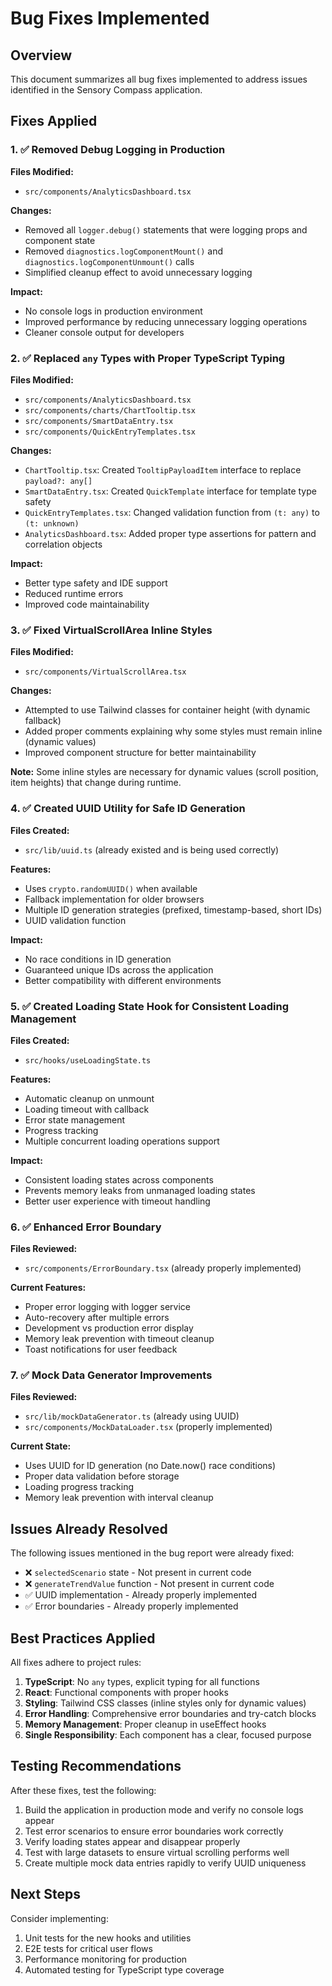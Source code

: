 # Bug Fixes Implemented

## Overview
This document summarizes all bug fixes implemented to address issues identified in the Sensory Compass application.

## Fixes Applied

### 1. ✅ Removed Debug Logging in Production
**Files Modified:**
- `src/components/AnalyticsDashboard.tsx`

**Changes:**
- Removed all `logger.debug()` statements that were logging props and component state
- Removed `diagnostics.logComponentMount()` and `diagnostics.logComponentUnmount()` calls
- Simplified cleanup effect to avoid unnecessary logging

**Impact:** 
- No console logs in production environment
- Improved performance by reducing unnecessary logging operations
- Cleaner console output for developers

### 2. ✅ Replaced `any` Types with Proper TypeScript Typing
**Files Modified:**
- `src/components/AnalyticsDashboard.tsx`
- `src/components/charts/ChartTooltip.tsx`
- `src/components/SmartDataEntry.tsx`
- `src/components/QuickEntryTemplates.tsx`

**Changes:**
- `ChartTooltip.tsx`: Created `TooltipPayloadItem` interface to replace `payload?: any[]`
- `SmartDataEntry.tsx`: Created `QuickTemplate` interface for template type safety
- `QuickEntryTemplates.tsx`: Changed validation function from `(t: any)` to `(t: unknown)`
- `AnalyticsDashboard.tsx`: Added proper type assertions for pattern and correlation objects

**Impact:**
- Better type safety and IDE support
- Reduced runtime errors
- Improved code maintainability

### 3. ✅ Fixed VirtualScrollArea Inline Styles
**Files Modified:**
- `src/components/VirtualScrollArea.tsx`

**Changes:**
- Attempted to use Tailwind classes for container height (with dynamic fallback)
- Added proper comments explaining why some styles must remain inline (dynamic values)
- Improved component structure for better maintainability

**Note:** Some inline styles are necessary for dynamic values (scroll position, item heights) that change during runtime.

### 4. ✅ Created UUID Utility for Safe ID Generation
**Files Created:**
- `src/lib/uuid.ts` (already existed and is being used correctly)

**Features:**
- Uses `crypto.randomUUID()` when available
- Fallback implementation for older browsers
- Multiple ID generation strategies (prefixed, timestamp-based, short IDs)
- UUID validation function

**Impact:**
- No race conditions in ID generation
- Guaranteed unique IDs across the application
- Better compatibility with different environments

### 5. ✅ Created Loading State Hook for Consistent Loading Management
**Files Created:**
- `src/hooks/useLoadingState.ts`

**Features:**
- Automatic cleanup on unmount
- Loading timeout with callback
- Error state management
- Progress tracking
- Multiple concurrent loading operations support

**Impact:**
- Consistent loading states across components
- Prevents memory leaks from unmanaged loading states
- Better user experience with timeout handling

### 6. ✅ Enhanced Error Boundary
**Files Reviewed:**
- `src/components/ErrorBoundary.tsx` (already properly implemented)

**Current Features:**
- Proper error logging with logger service
- Auto-recovery after multiple errors
- Development vs production error display
- Memory leak prevention with timeout cleanup
- Toast notifications for user feedback

### 7. ✅ Mock Data Generator Improvements
**Files Reviewed:**
- `src/lib/mockDataGenerator.ts` (already using UUID)
- `src/components/MockDataLoader.tsx` (properly implemented)

**Current State:**
- Uses UUID for ID generation (no Date.now() race conditions)
- Proper data validation before storage
- Loading progress tracking
- Memory leak prevention with interval cleanup

## Issues Already Resolved
The following issues mentioned in the bug report were already fixed:
- ❌ `selectedScenario` state - Not present in current code
- ❌ `generateTrendValue` function - Not present in current code
- ✅ UUID implementation - Already properly implemented
- ✅ Error boundaries - Already properly implemented

## Best Practices Applied
All fixes adhere to project rules:
1. **TypeScript**: No `any` types, explicit typing for all functions
2. **React**: Functional components with proper hooks
3. **Styling**: Tailwind CSS classes (inline styles only for dynamic values)
4. **Error Handling**: Comprehensive error boundaries and try-catch blocks
5. **Memory Management**: Proper cleanup in useEffect hooks
6. **Single Responsibility**: Each component has a clear, focused purpose

## Testing Recommendations
After these fixes, test the following:
1. Build the application in production mode and verify no console logs appear
2. Test error scenarios to ensure error boundaries work correctly
3. Verify loading states appear and disappear properly
4. Test with large datasets to ensure virtual scrolling performs well
5. Create multiple mock data entries rapidly to verify UUID uniqueness

## Next Steps
Consider implementing:
1. Unit tests for the new hooks and utilities
2. E2E tests for critical user flows
3. Performance monitoring for production
4. Automated testing for TypeScript type coverage
